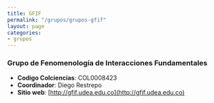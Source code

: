 ```yaml
---
title: GFIF
permalink: "/grupos/grupos-gfif"
layout: page
categories:
- grupos
---
```


### Grupo de Fenomenología de Interacciones Fundamentales 
* __Codigo Colciencias__: COL0008423
* __Coordinador__: Diego Restrepo
* __Sitio web__: [http://gfif.udea.edu.co](http://gfif.udea.edu.co)
